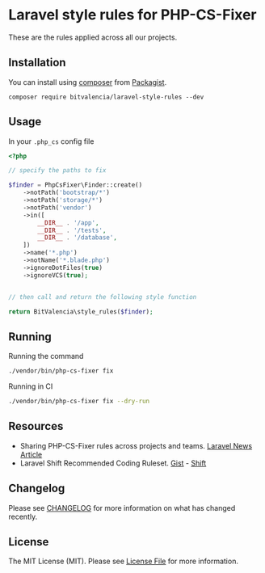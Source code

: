 # Laravel style rules for PHP-CS-Fixer

These are the rules applied across all our projects.

## Installation

You can install using [composer](https://getcomposer.org/) from [Packagist](https://packagist.org/packages/bitvalencia/laravel-style-rules).

```
composer require bitvalencia/laravel-style-rules --dev
```

## Usage

In your `.php_cs` config file

```php
<?php

// specify the paths to fix

$finder = PhpCsFixer\Finder::create()
    ->notPath('bootstrap/*')
    ->notPath('storage/*')
    ->notPath('vendor')
    ->in([
        __DIR__ . '/app',
        __DIR__ . '/tests',
        __DIR__ . '/database',
    ])
    ->name('*.php')
    ->notName('*.blade.php')
    ->ignoreDotFiles(true)
    ->ignoreVCS(true);


// then call and return the following style function

return BitValencia\style_rules($finder);
```

## Running

Running the command

```sh
./vendor/bin/php-cs-fixer fix
```

Running in CI

```sh
./vendor/bin/php-cs-fixer fix --dry-run
```

## Resources

- Sharing PHP-CS-Fixer rules across projects and teams. [Laravel News Article](https://laravel-news.com/sharing-php-cs-fixer-rules-across-projects-and-teams)
- Laravel Shift Recommended Coding Ruleset. [Gist](https://gist.github.com/laravel-shift/cab527923ed2a109dda047b97d53c200) - [Shift](https://laravelshift.com/)

## Changelog

Please see [CHANGELOG](CHANGELOG.md) for more information on what has changed recently.

## License

The MIT License (MIT). Please see [License File](LICENSE.md) for more information.
